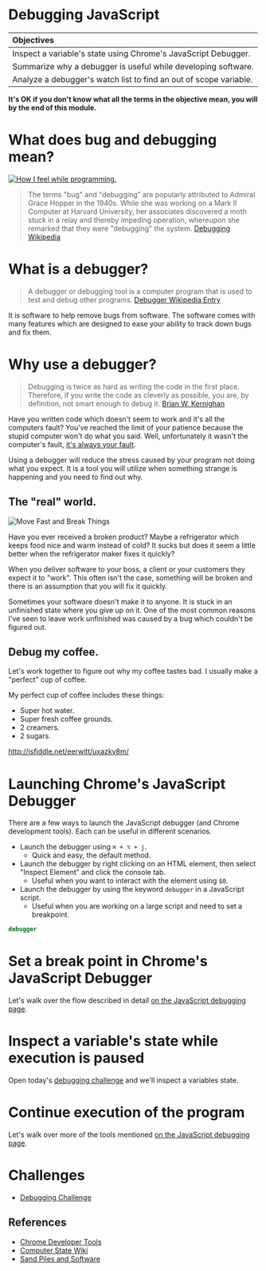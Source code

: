 # Debugging JavaScript

| Objectives |
| :--- |
| Inspect a variable's state using Chrome's JavaScript Debugger. |
| Summarize why a debugger is useful while developing software. |
| Analyze a debugger's watch list to find an out of scope variable. |

**It's OK if you don't know what all the terms in the objective mean, you will by the end of this module.**

# What does bug and debugging mean?

[![How I feel while programming.](http://i.imgur.com/6usagmh.gif)](https://en.wikipedia.org/wiki/Debugging)

> The terms "bug" and "debugging" are popularly attributed to Admiral Grace Hopper in the 1940s. While she was working on a Mark II Computer at Harvard University, her associates discovered a moth stuck in a relay and thereby impeding operation, whereupon she remarked that they were "debugging" the system. [Debugging Wikipedia](https://en.wikipedia.org/wiki/Debugging)

# What is a debugger?

> A debugger or debugging tool is a computer program that is used to test and debug other programs. [Debugger Wikipedia Entry](https://en.wikipedia.org/wiki/Debugger)

It is software to help remove bugs from software. The software comes with many features which are designed to ease your ability to track down bugs and fix them.

# Why use a debugger?

> Debugging is twice as hard as writing the code in the first place. Therefore, if you write the code as cleverly as possible, you are, by definition, not smart enough to debug it. <a href="http://www.amazon.com/gp/product/0070342075" target="_blank">Brian W. Kernighan</a>

Have you written code which doesn't seem to work and it's all the computers fault? You've reached the limit of your patience because the stupid computer won't do what you said. Well, unfortunately it wasn't the computer's fault, <a href="http://blog.codinghorror.com/the-first-rule-of-programming-its-always-your-fault/" target="_blank">it's always your fault</a>.

Using a debugger will reduce the stress caused by your program not doing what you expect. It is a tool you will utilize when something strange is happening and you need to find out why.

## The "real" world.

![Move Fast and Break Things](https://imgs.xkcd.com/comics/move_fast_and_break_things.png)

Have you ever received a broken product? Maybe a refrigerator which keeps food nice and warm instead of cold? It sucks but does it seem a little better when the refrigerator maker fixes it quickly?

When you deliver software to your boss, a client or your customers they expect it to "work". This often isn't the case, something will be broken and there is an assumption that you will fix it quickly.

Sometimes your software doesn't make it to anyone. It is stuck in an unfinished state where you give up on it. One of the most common reasons I've seen to leave work unfinished was caused by a bug which couldn't be figured out.

## Debug my coffee.

Let's work together to figure out why my coffee tastes bad. I usually make a "perfect" cup of coffee.

My perfect cup of coffee includes these things:

* Super hot water.
* Super fresh coffee grounds.
* 2 creamers.
* 2 sugars.

http://jsfiddle.net/eerwitt/uxazkv8m/


# Launching Chrome's JavaScript Debugger

There are a few ways to launch the JavaScript debugger (and Chrome development tools). Each can be useful in different scenarios.

* Launch the debugger using `⌘ + ⌥ + j`.
    * Quick and easy, the default method.
* Launch the debugger by right clicking on an HTML element, then select "Inspect Element" and click the console tab.
    * Useful when you want to interact with the element using `$0`.
* Launch the debugger by using the keyword `debugger` in a JavaScript script.
    * Useful when you are working on a large script and need to set a breakpoint.

```js
debugger
```

# Set a break point in Chrome's JavaScript Debugger

Let's walk over the flow described in detail [on the JavaScript debugging page](https://developer.chrome.com/devtools/docs/javascript-debugging#breakpoints).

# Inspect a variable's state while execution is paused

Open today's [debugging challenge](https://github.com/sf-wdi-24/debugging-challenges) and we'll inspect a variables state.

# Continue execution of the program

Let's walk over more of the tools mentioned [on the JavaScript debugging page](https://developer.chrome.com/devtools/docs/javascript-debugging).

# Challenges

* [Debugging Challenge](https://github.com/sf-wdi-24/debugging-challenges)

## References

* [Chrome Developer Tools](https://developer.chrome.com/devtools/docs/javascript-debugging)
* <a href="https://en.wikipedia.org/wiki/State_%28computer_science%29" target="_blank">Computer State Wiki</a>
* <a href="https://pragprog.com/magazines/2012-04/sand-piles-and-software" target="_blank">Sand Piles and Software</a>
